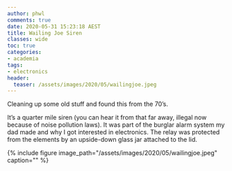 ```yaml
---
author: phwl
comments: true
date: 2020-05-31 15:23:18 AEST
title: Wailing Joe Siren
classes: wide
toc: true
categories:
- academia
tags:
- electronics
header:
  teaser: /assets/images/2020/05/wailingjoe.jpeg
---
```


Cleaning up some old stuff and found this from the 70’s. 

<!-- more -->

It’s a quarter mile siren (you can hear it from that far away, illegal now because of noise pollution laws). It was part of the burglar alarm system my dad made and why I got interested in electronics. The relay was protected from the
elements by an upside-down glass jar attached to the lid.

{% include figure image_path="/assets/images/2020/05/wailingjoe.jpeg" caption="" %}
